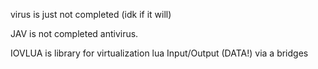 virus is just not completed (idk if it will)

JAV is not completed antivirus.

IOVLUA is library for virtualization lua Input/Output (DATA!) via a bridges
